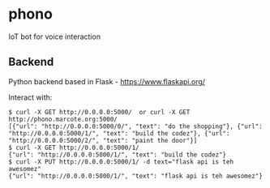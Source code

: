 # phono
IoT bot for voice interaction

## Backend
Python backend based in Flask - https://www.flaskapi.org/

Interact with:  
```
$ curl -X GET http://0.0.0.0:5000/  or curl -X GET http://phono.marcote.org:5000/
[{"url": "http://0.0.0.0:5000/0/", "text": "do the shopping"}, {"url": "http://0.0.0.0:5000/1/", "text": "build the codez"}, {"url": "http://0.0.0.0:5000/2/", "text": "paint the door"}]
$ curl -X GET http://0.0.0.0:5000/1/
{"url": "http://0.0.0.0:5000/1/", "text": "build the codez"}
$ curl -X PUT http://0.0.0.0:5000/1/ -d text="flask api is teh awesomez"
{"url": "http://0.0.0.0:5000/1/", "text": "flask api is teh awesomez"}
```
